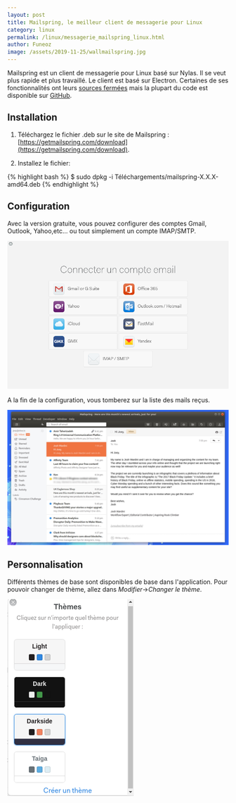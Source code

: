 ```yaml
---
layout: post
title: Mailspring, le meilleur client de messagerie pour Linux
category: linux
permalink: /linux/messagerie_mailspring_linux.html
author: Funeoz
image: /assets/2019-11-25/wallmailspring.jpg
---
```


Mailspring est un client de messagerie pour Linux basé sur Nylas. Il se veut plus rapide et plus travaillé. Le client est basé sur Electron. Certaines de ses fonctionnalités ont leurs [sources fermées](https://github.com/Foundry376/Mailspring/blob/master/ROADMAP.md#why-is-mailsync-closed-source) mais la plupart du code est disponible sur [GitHub](https://github.com/Foundry376/Mailspring).

## Installation

1. Téléchargez le fichier .deb sur le site de Mailspring : [https://getmailspring.com/download](https://getmailspring.com/download).

2. Installez le fichier:

{% highlight bash %}
$ sudo dpkg -i Téléchargements/mailspring-X.X.X-amd64.deb
{% endhighlight %}

## Configuration

Avec la version gratuite, vous pouvez configurer des comptes Gmail, Outlook, Yahoo,etc... ou tout simplement un compte IMAP/SMTP.

![image1](/assets/2019-11-25/image1mailspring.png)

A la fin de la configuration, vous tomberez sur la liste des mails reçus.

![image2](/assets/2019-11-25/image2mailspring.jpg)

## Personnalisation

Différents thèmes de base sont disponibles de base dans l'application. Pour pouvoir changer de thème, allez dans *Modifier*->*Changer le thème*. 

![image3](/assets/2019-11-25/image3mailspring.png)